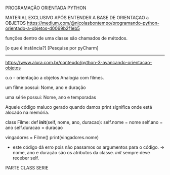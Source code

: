 PROGRAMAÇÃO ORIENTADA PYTHON

MATERIAL EXCLUSIVO APÓS ENTENDER A BASE DE ORIENTAÇAO a OBJETOS
https://medium.com/@nicolasbontempo/programando-python-orientado-a-objetos-d0069b2f1eb5



funções dentro de uma classe são chamados de métodos.

[o que é instância?]
[Pesquise por pyCharm]

------------------------------------------------------------

https://www.alura.com.br/conteudo/python-3-avancando-orientacao-objetos

o.o - orientação a objetos
Analogia com filmes.


um filme possui: 
Nome, ano e duração

uma série possui:
Nome, ano e temporadas

Aquele código maluco gerado quando damos print significa onde está alocado na memória.

class Filme:
    def __init__(self, nome, ano, duracao):
        self.nome = nome
        self.ano = ano
        self.duracao = duracao

vingadores = Filme()
print(vingadores.nome)

- este código dá erro pois não passamos os argumentos para o código.
-> nome, ano e duração são os atributos da classe.
_init_ sempre deve receber self.

PARTE CLASS SERIE



